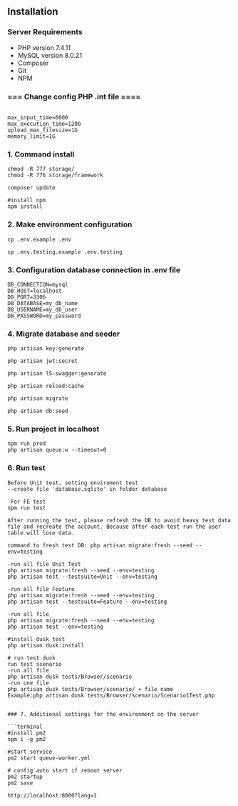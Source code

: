 ## Installation 
### Server Requirements

- PHP version 7.4.11
- MySQL version 8.0.21
- Composer
- Git
- NPM

### === Change config PHP .int file  ====
```terminal

max_input_time=6000
max_execution_time=1200
upload_max_filesize=1G
memory_limit=1G

```
### 1. Command install 

```terminal
chmod -R 777 storage/
chmod -R 776 storage/framework

composer update

#install npm
npm install
```

### 2. Make environment configuration  
```terminal
cp .env.example .env

cp .env.testing.example .env.testing

```

### 3. Configuration database connection in .env file
```terminal
DB_CONNECTION=mysql
DB_HOST=localhost
DB_PORT=3306
DB_DATABASE=my_db_name
DB_USERNAME=my_db_user
DB_PASSWORD=my_password
```

### 4. Migrate database and seeder

```terminal
php artisan key:generate

php artisan jwt:secret

php artisan l5-swagger:generate 

php artisan reload:cache

php artisan migrate

php artisan db:seed
```


### 5. Run project in localhost

```terminal
npm run prod
php artisan queue:w --timeout=0
```

### 6. Run test
```terminal
Before Unit test, setting enviroment test
--create file 'database.sqlite' in folder database

-For FE test
npm run test

After running the test, please refresh the DB to avoid heavy test data file and recreate the account. Because after each test run the user table will lose data.

command to fresh test DB: php artisan migrate:fresh --seed --env=testing 

-run all file Unit Test
php artisan migrate:fresh --seed --env=testing 
php artisan test --testsuite=Unit --env=testing 

-run all file Feature
php artisan migrate:fresh --seed --env=testing 
php artisan test --testsuite=Feature --env=testing

-run all file 
php artisan migrate:fresh --seed --env=testing 
php artisan test --env=testing

#install dusk test
php artisan dusk:install

# run test dusk
run test scenario 
-run all file
php artisan dusk tests/Browser/scenario
-run one file
php artisan dusk tests/Browser/scenario/ + file name
Example:php artisan dusk tests/Browser/scenario/Scenario1Test.php


### 7. Additional settings for the environment on the server

```terminal
#install pm2 
npm i -g pm2

#start service
pm2 start queue-worker.yml

# config auto start if reboot server
pm2 startup
pm2 save

```

```Show multi language
http://localhost:8000?lang=1
```
